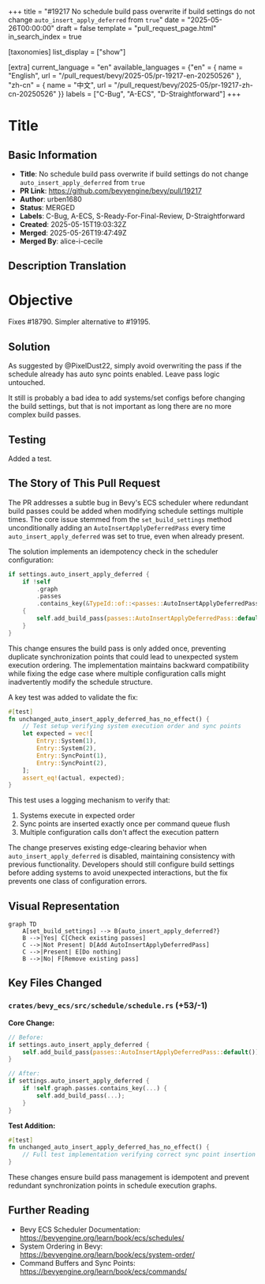 +++
title = "#19217 No schedule build pass overwrite if build settings do not change `auto_insert_apply_deferred` from `true`"
date = "2025-05-26T00:00:00"
draft = false
template = "pull_request_page.html"
in_search_index = true

[taxonomies]
list_display = ["show"]

[extra]
current_language = "en"
available_languages = {"en" = { name = "English", url = "/pull_request/bevy/2025-05/pr-19217-en-20250526" }, "zh-cn" = { name = "中文", url = "/pull_request/bevy/2025-05/pr-19217-zh-cn-20250526" }}
labels = ["C-Bug", "A-ECS", "D-Straightforward"]
+++

# Title

## Basic Information
- **Title**: No schedule build pass overwrite if build settings do not change `auto_insert_apply_deferred` from `true`
- **PR Link**: https://github.com/bevyengine/bevy/pull/19217
- **Author**: urben1680
- **Status**: MERGED
- **Labels**: C-Bug, A-ECS, S-Ready-For-Final-Review, D-Straightforward
- **Created**: 2025-05-15T19:03:32Z
- **Merged**: 2025-05-26T19:47:49Z
- **Merged By**: alice-i-cecile

## Description Translation
# Objective

Fixes #18790.
Simpler alternative to #19195.

## Solution

As suggested by @PixelDust22, simply avoid overwriting the pass if the schedule already has auto sync points enabled.
Leave pass logic untouched.

It still is probably a bad idea to add systems/set configs before changing the build settings, but that is not important as long there are no more complex build passes.

## Testing

Added a test.

## The Story of This Pull Request

The PR addresses a subtle bug in Bevy's ECS scheduler where redundant build passes could be added when modifying schedule settings multiple times. The core issue stemmed from the `set_build_settings` method unconditionally adding an `AutoInsertApplyDeferredPass` every time `auto_insert_apply_deferred` was set to true, even when already present.

The solution implements an idempotency check in the scheduler configuration:

```rust
if settings.auto_insert_apply_deferred {
    if !self
        .graph
        .passes
        .contains_key(&TypeId::of::<passes::AutoInsertApplyDeferredPass>())
    {
        self.add_build_pass(passes::AutoInsertApplyDeferredPass::default());
    }
}
```

This change ensures the build pass is only added once, preventing duplicate synchronization points that could lead to unexpected system execution ordering. The implementation maintains backward compatibility while fixing the edge case where multiple configuration calls might inadvertently modify the schedule structure.

A key test was added to validate the fix:
```rust
#[test]
fn unchanged_auto_insert_apply_deferred_has_no_effect() {
    // Test setup verifying system execution order and sync points
    let expected = vec![
        Entry::System(1),
        Entry::System(2),
        Entry::SyncPoint(1),
        Entry::SyncPoint(2),
    ];
    assert_eq!(actual, expected);
}
```

This test uses a logging mechanism to verify that:
1. Systems execute in expected order
2. Sync points are inserted exactly once per command queue flush
3. Multiple configuration calls don't affect the execution pattern

The change preserves existing edge-clearing behavior when `auto_insert_apply_deferred` is disabled, maintaining consistency with previous functionality. Developers should still configure build settings before adding systems to avoid unexpected interactions, but the fix prevents one class of configuration errors.

## Visual Representation

```mermaid
graph TD
    A[set_build_settings] --> B{auto_insert_apply_deferred?}
    B -->|Yes| C[Check existing passes]
    C -->|Not Present| D[Add AutoInsertApplyDeferredPass]
    C -->|Present| E[Do nothing]
    B -->|No| F[Remove existing pass]
```

## Key Files Changed

### `crates/bevy_ecs/src/schedule/schedule.rs` (+53/-1)
**Core Change:**
```rust
// Before:
if settings.auto_insert_apply_deferred {
    self.add_build_pass(passes::AutoInsertApplyDeferredPass::default());
}

// After:
if settings.auto_insert_apply_deferred {
    if !self.graph.passes.contains_key(...) {
        self.add_build_pass(...);
    }
}
```

**Test Addition:**
```rust
#[test]
fn unchanged_auto_insert_apply_deferred_has_no_effect() {
    // Full test implementation verifying correct sync point insertion
}
```

These changes ensure build pass management is idempotent and prevent redundant synchronization points in schedule execution graphs.

## Further Reading
- Bevy ECS Scheduler Documentation: https://bevyengine.org/learn/book/ecs/schedules/
- System Ordering in Bevy: https://bevyengine.org/learn/book/ecs/system-order/
- Command Buffers and Sync Points: https://bevyengine.org/learn/book/ecs/commands/